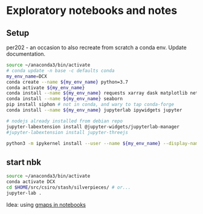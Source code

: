 # Exploratory notebooks and notes

## Setup

per202 - an occasion to also recreate from scratch a conda env. Update documentation.

```bash
source ~/anaconda3/bin/activate
# conda update -n base -c defaults conda
my_env_name=DCX
conda create --name ${my_env_name} python=3.7
conda activate ${my_env_name}
conda install --name ${my_env_name} requests xarray dask matplotlib netCDF4 pytest
conda install --name ${my_env_name} seaborn
pip install siphon # not in conda, and wary to tap conda-forge
conda install --name ${my_env_name} jupyterlab ipywidgets jupyter

# nodejs already installed from debian repo
jupyter-labextension install @jupyter-widgets/jupyterlab-manager
#jupyter-labextension install jupyter-threejs

python3 -m ipykernel install --user --name ${my_env_name} --display-name "Py3 (DCX)"
```

## start nbk

```bash
source ~/anaconda3/bin/activate
conda activate DCX
cd $HOME/src/csiro/stash/silverpieces/ # or...
jupyter-lab .
```

Idea: using [gmaps in notebooks](https://jupyter-gmaps.readthedocs.io/en/latest/install.html#installing-jupyter-gmaps-for-jupyterlab)